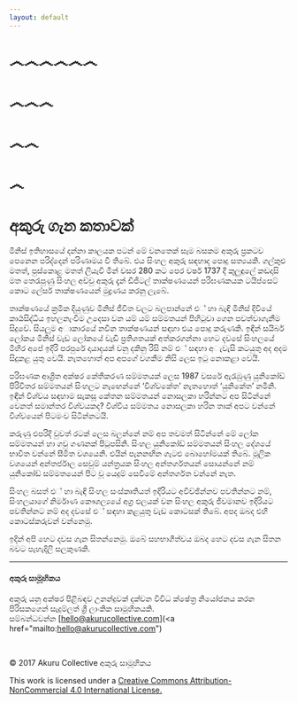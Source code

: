 ```yaml
---
layout: default
---
```


# ෴෴෴෴෴෴ 

# ෴෴෴ 

# ෴෴

# ෴


# අකුරු ගැන කතාවක් 

මිනිස් ඉතිහාසයේ දන්නා කාලයක පටන් මේ වනතෙක් සෑම බසකම අකුරු ප්‍රකටව පෙනෙන පරිද්දෙන් පරිණාමය වී තිබේ. එය සිංහල අකුරු සඳහාද පොදු සත්‍යයකි. ගල්කුළු මතත්, පුස්කොළ මතත් ලියැවී මින් වසර 280 කට පෙර වර්ෂ 1737 දී කුලුඳුලේ කඩදාසි මත තෙරැපුණු සිංහල අච්චු අකුරු දැන් ඩිජිටල් තාක්ෂණයෙන් පරිඝණකයක ටයිප්සෙට් කොට ලේසර් තාක්ෂණයෙන් මුද්‍රණය කරනු ලැබේ.

තාක්ෂණයේ ක්‍රමික දියුණුව මිනිස් ජීවිත වලට බලපාන්නේ එ් හා බැඳි මිනිස් දිවියේ කාර්‍යසිද්ධිය ඉහලනැංවීම උදෙසා වන යම් යම් සම්මතයන් පිහිටුවා ගෙන පවත්වාගැනීම සිදුවේ. සියලුම අාකාරයේ නවීන තාක්ෂණයන් සඳහා එය පොදු කරුණකි. ඉඳින් සයිබර් ලෝකය මිනිස් වැඩ ලෝකයේ වැඩි ප්‍රතිශතයක් අත්කරගන්නා හෙට දවසේ සිංහලයේ මිහිර අපේ ඉදිරි පරපුරේ දායාදයක් වනු දකිනු රිසි නම් එ් සඳහා අැවැසි කටයුතු අද අදම සිදුකළ යුතු වෙයි. නැතහොත් අප අපගේ වගකීම නිසි ලෙස ඉටු නොකළා වෙයි.

පරිඝණක ආශ්‍රිත අක්ෂර කේතීකරණ සම්මතයක් ලෙස 1987 වසරේ ඇරැඹුණු යුනිකෝඩ් පිරිවිතර සම්මතයන් සිංහලට නැඟෙන්නේ ‘විශ්වකේත’ නැතහොත් ‘යුනිකේත’ නමිනි. ඉඳින් විශ්වය සඳහාම සැකසූ කේතන සම්මතයන් නොසලකා හරින්නට අප සිටින්නේ වෙනත් සමාන්තර විශ්වයකද? විශ්වීය සම්මතය නොසලකා හරින තාක් අපට වන්නේ විශ්වයෙන් පිටමංව සිටින්නටයි.

කරුණු එපරිදි වුවත් රටක් ලෙස බලන්නේ නම් අප තවමත් සිටින්නේ මේ ලෝක සම්මතයන් හා ගවු ගණනක් පිටුපසිනි. සිංහල යුනිකෝඩ් සම්මතයන් සිංහල දේශයේ භාවිත වන්නේ සීමිත වශයෙනි. එයින් පැනනඟින ගැටළු බොහෝමයක් තිබේ. මූලික වශයෙන් අන්තර්ජාල සෙවුම් යන්ත්‍රයක සිංහල අන්තර්ගතයන් සොයන්නේ නම් යුනිකෝඩ් සම්මතයෙන් පිට වූ යෙදුම් සෙවීමේ අන්තර්ගත වන්නේ නැත. 

සිංහල බසත් එ් හා බැඳි සිංහල සංස්කෘතියත් ඉදිරියට අවිච්ඡින්නව පවතින්නට නම්, සිංහලයාගේ නිර්මාණ කෞශල්‍යයේ අග්‍ර ඵලයක් වන සිංහල අකුරු ජීවමානව ඉදිරියට පවතින්නට නම් අද දවසේ එ් සඳහා කළයුතු වැඩ කොටසක් තිබේ. අපද ඔබද එහි කොටස්කරුවන් වන්නෙමු.
 
ඉදින් අපි හෙට දවස ගැන සිතන්නෙමු. ඔබේ සහභාගීත්වය ඔබද හෙට දවස ගැන සිතන බවට පැහැදිලි සලකුණකි.


----


<div class="fb-like" data-href="https://www.facebook.com/akurucollective/" data-layout="standard" data-action="like" data-size="small" data-show-faces="true" data-share="true"></div>


#### අකුරු සාමූහිකය 

අකුරු යනු අක්ෂර පිළිබඳව උනන්දුවක් දක්වන විවිධ ක්ෂේත්‍ර  නියෝජනය කරන පිරිසකගෙන් සැදුම්ලත්  ශ්‍රී  ලාංකික සාමූහිකයකි.  
සම්බන්ධවන්න [hello@akurucollective.com](<a href="mailto:hello@akurucollective.com")



<br>


 © 2017 Akuru Collective අකුරු සාමූහිකය  

This work is licensed under a <a rel="license" href="http://creativecommons.org/licenses/by-nc/4.0/">Creative Commons Attribution-NonCommercial 4.0 International License.






